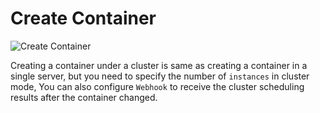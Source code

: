# Create Container

![Create Container](_media/cluster-create-container.png)

Creating a container under a cluster is same as creating a container in a single server, but you need to specify the number of `instances` in cluster mode, You can also configure `Webhook` to receive the cluster scheduling results after the container changed.
